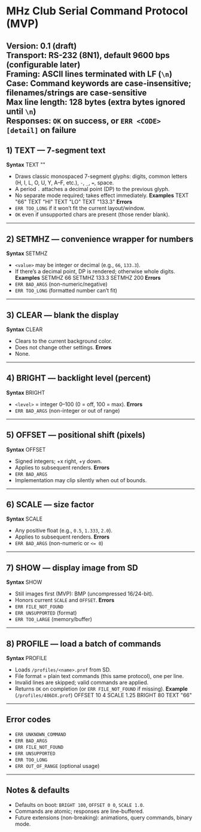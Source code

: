 # MHz Club Serial Command Protocol (MVP)
**Version:** 0.1 (draft)  
**Transport:** RS-232 (8N1), default 9600 bps (configurable later)  
**Framing:** ASCII lines terminated with LF (`\n`)  
**Case:** Command keywords are case-insensitive; filenames/strings are case-sensitive  
**Max line length:** 128 bytes (extra bytes ignored until `\n`)  
**Responses:** `OK` on success, or `ERR <CODE> [detail]` on failure
---
## 1) TEXT — 7-segment text
**Syntax**
TEXT "<string>"
- Draws classic monospaced 7-segment glyphs: digits, common letters (H, I, L, O, U, Y, A–F, etc.), `-`, `_`, `=`, space.
- A period `.` attaches a decimal point (DP) to the previous glyph.
- No separate mode required; takes effect immediately.
**Examples**
TEXT "66"
TEXT "HI"
TEXT "LO"
TEXT "133.3"
**Errors**
- `ERR TOO_LONG` if it won’t fit the current layout/window.
- `OK` even if unsupported chars are present (those render blank).
---
## 2) SETMHZ — convenience wrapper for numbers
**Syntax**
SETMHZ <value>
- `<value>` may be integer or decimal (e.g., `66`, `133.3`).
- If there’s a decimal point, DP is rendered; otherwise whole digits.
**Examples**
SETMHZ 66
SETMHZ 133.3
SETMHZ 200
**Errors**
- `ERR BAD_ARGS` (non-numeric/negative)
- `ERR TOO_LONG` (formatted number can’t fit)
---
## 3) CLEAR — blank the display
**Syntax**
CLEAR
- Clears to the current background color.
- Does not change other settings.
**Errors**
- None.
---
## 4) BRIGHT — backlight level (percent)
**Syntax**
BRIGHT <level>
- `<level>` = integer 0–100 (0 = off, 100 = max).
**Errors**
- `ERR BAD_ARGS` (non-integer or out of range)
---
## 5) OFFSET — positional shift (pixels)
**Syntax**
OFFSET <x> <y>
- Signed integers; +x right, +y down.
- Applies to subsequent renders.
**Errors**
- `ERR BAD_ARGS`
- Implementation may clip silently when out of bounds.
---
## 6) SCALE — size factor
**Syntax**
SCALE <factor>
- Any positive float (e.g., `0.5`, `1.333`, `2.0`).
- Applies to subsequent renders.
**Errors**
- `ERR BAD_ARGS` (non-numeric or `<= 0`)
---
## 7) SHOW — display image from SD
**Syntax**
SHOW <filename>
- Still images first (MVP): BMP (uncompressed 16/24-bit).
- Honors current `SCALE` and `OFFSET`.
**Errors**
- `ERR FILE_NOT_FOUND`
- `ERR UNSUPPORTED` (format)
- `ERR TOO_LARGE` (memory/buffer)
---
## 8) PROFILE — load a batch of commands
**Syntax**
PROFILE <name>
- Loads `/profiles/<name>.prof` from SD.
- File format = plain text commands (this same protocol), one per line.
- Invalid lines are skipped; valid commands are applied.
- Returns `OK` on completion (or `ERR FILE_NOT_FOUND` if missing).
**Example** (`/profiles/486DX.prof`)
OFFSET 10 4
SCALE 1.25
BRIGHT 80
TEXT "66"
---
## Error codes
- `ERR UNKNOWN_COMMAND`
- `ERR BAD_ARGS`
- `ERR FILE_NOT_FOUND`
- `ERR UNSUPPORTED`
- `ERR TOO_LONG`
- `ERR OUT_OF_RANGE` (optional usage)
---
## Notes & defaults
- Defaults on boot: `BRIGHT 100`, `OFFSET 0 0`, `SCALE 1.0`.
- Commands are atomic; responses are line-buffered.
- Future extensions (non-breaking): animations, query commands, binary mode.

